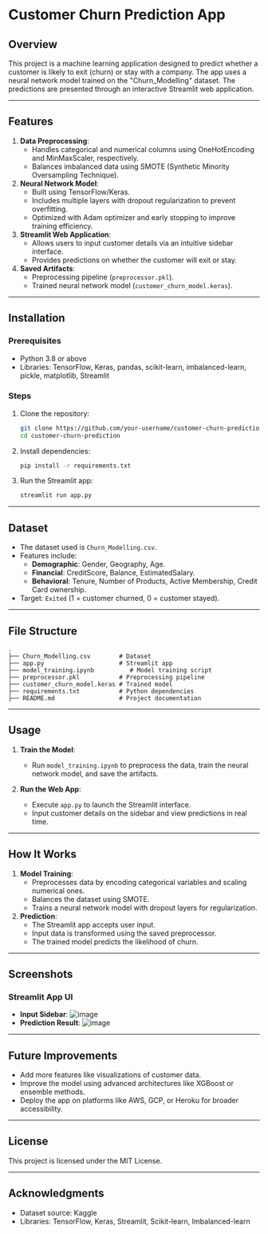 # Customer Churn Prediction App

## Overview
This project is a machine learning application designed to predict whether a customer is likely to exit (churn) or stay with a company. The app uses a neural network model trained on the "Churn_Modelling" dataset. The predictions are presented through an interactive Streamlit web application.

---

## Features
1. **Data Preprocessing**:
   - Handles categorical and numerical columns using OneHotEncoding and MinMaxScaler, respectively.
   - Balances imbalanced data using SMOTE (Synthetic Minority Oversampling Technique).
2. **Neural Network Model**:
   - Built using TensorFlow/Keras.
   - Includes multiple layers with dropout regularization to prevent overfitting.
   - Optimized with Adam optimizer and early stopping to improve training efficiency.
3. **Streamlit Web Application**:
   - Allows users to input customer details via an intuitive sidebar interface.
   - Provides predictions on whether the customer will exit or stay.
4. **Saved Artifacts**:
   - Preprocessing pipeline (`preprocessor.pkl`).
   - Trained neural network model (`customer_churn_model.keras`).

---

## Installation
### Prerequisites
- Python 3.8 or above
- Libraries: TensorFlow, Keras, pandas, scikit-learn, imbalanced-learn, pickle, matplotlib, Streamlit

### Steps
1. Clone the repository:
   ```bash
   git clone https://github.com/your-username/customer-churn-prediction.git
   cd customer-churn-prediction
   ```
2. Install dependencies:
   ```bash
   pip install -r requirements.txt
   ```
3. Run the Streamlit app:
   ```bash
   streamlit run app.py
   ```

---

## Dataset
- The dataset used is `Churn_Modelling.csv`.
- Features include:
  - **Demographic**: Gender, Geography, Age.
  - **Financial**: CreditScore, Balance, EstimatedSalary.
  - **Behavioral**: Tenure, Number of Products, Active Membership, Credit Card ownership.
- Target: `Exited` (1 = customer churned, 0 = customer stayed).

---

## File Structure
```
.
├── Churn_Modelling.csv        # Dataset
├── app.py                     # Streamlit app
├── model_training.ipynb          # Model training script
├── preprocessor.pkl           # Preprocessing pipeline
├── customer_churn_model.keras # Trained model
├── requirements.txt           # Python dependencies
├── README.md                  # Project documentation
```

---

## Usage
1. **Train the Model**:
   - Run `model_training.ipynb` to preprocess the data, train the neural network model, and save the artifacts.
     
2. **Run the Web App**:
   - Execute `app.py` to launch the Streamlit interface.
   - Input customer details on the sidebar and view predictions in real time.

---

## How It Works
1. **Model Training**:
   - Preprocesses data by encoding categorical variables and scaling numerical ones.
   - Balances the dataset using SMOTE.
   - Trains a neural network model with dropout layers for regularization.
2. **Prediction**:
   - The Streamlit app accepts user input.
   - Input data is transformed using the saved preprocessor.
   - The trained model predicts the likelihood of churn.

---


## Screenshots
### Streamlit App UI
- **Input Sidebar**:
  ![image](https://github.com/user-attachments/assets/d0eb0ed0-0d6f-420f-9528-566335343dbd)
- **Prediction Result**:
  ![image](https://github.com/user-attachments/assets/015e7157-6bf1-49e6-bfbb-a5b72e275238)


---

## Future Improvements
- Add more features like visualizations of customer data.
- Improve the model using advanced architectures like XGBoost or ensemble methods.
- Deploy the app on platforms like AWS, GCP, or Heroku for broader accessibility.

---


## License
This project is licensed under the MIT License.

---

## Acknowledgments
- Dataset source: Kaggle
- Libraries: TensorFlow, Keras, Streamlit, Scikit-learn, Imbalanced-learn

